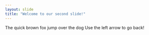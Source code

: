```yaml
---
layout: slide
title: "Welcome to our second slide!"
---
```

The quick brown fox jump over the dog
Use the left arrow to go back!
